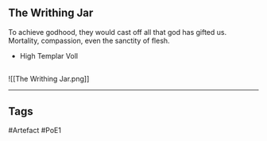 ## The Writhing Jar
To achieve godhood, they would cast off all that god has gifted us.
Mortality, compassion, even the sanctity of flesh.
- High Templar Voll
##
![[The Writhing Jar.png]]

---
## Tags
#Artefact
#PoE1